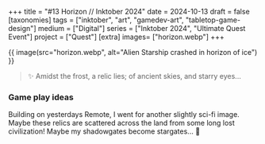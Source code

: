 +++
title = "#13 Horizon // Inktober 2024"
date = 2024-10-13
draft =  false
[taxonomies]
tags = ["inktober", "art", "gamedev-art", "tabletop-game-design"]
medium = ["Digital"]
series = ["Inktober 2024", "Ultimate Quest Event"]
project = ["Quest"]
[extra]
images= ["horizon.webp"]
+++

{{ image(src="horizon.webp", alt="Alien Starship crashed in horizon of ice") }}

> ✨ Amidst the frost, a relic lies; of ancient skies, and starry eyes...

### Game play ideas

Building on yesterdays Remote, I went for another slightly sci-fi image. Maybe these relics are scattered across the land from some long lost civilization! Maybe my shadowgates become stargates... 👀
